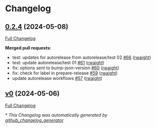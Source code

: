 # Changelog

## [0.2.4](https://github.com/rwaight/test-actions/tree/0.2.4) (2024-05-08)

[Full Changelog](https://github.com/rwaight/test-actions/compare/v0...0.2.4)

**Merged pull requests:**

- test: updates for autorelease from autorelease/test 02 [\#66](https://github.com/rwaight/test-actions/pull/66) ([rwaight](https://github.com/rwaight))
- test: update autorelease/test 01 [\#61](https://github.com/rwaight/test-actions/pull/61) ([rwaight](https://github.com/rwaight))
- fix: options sent to bump-json-version [\#60](https://github.com/rwaight/test-actions/pull/60) ([rwaight](https://github.com/rwaight))
- fix: check for label in prepare-release [\#59](https://github.com/rwaight/test-actions/pull/59) ([rwaight](https://github.com/rwaight))
- update autorelease workflows [\#57](https://github.com/rwaight/test-actions/pull/57) ([rwaight](https://github.com/rwaight))

## [v0](https://github.com/rwaight/test-actions/tree/v0) (2024-05-06)

[Full Changelog](https://github.com/rwaight/test-actions/compare/v0.2.3...v0)



\* *This Changelog was automatically generated by [github_changelog_generator](https://github.com/github-changelog-generator/github-changelog-generator)*
